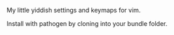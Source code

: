 My little yiddish settings and keymaps for vim.

Install with pathogen by cloning into your bundle folder.
